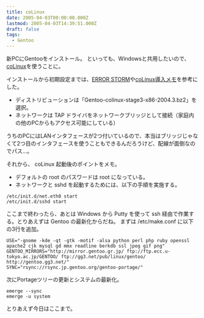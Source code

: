 ```yaml
---
title: coLinux
date: 2005-04-03T00:00:00.000Z
lastmod: 2005-04-03T14:39:51.000Z
draft: false
tags:
  - Gentoo
---
```


新PCにGentooをインストール。 といっても、Windowsと共用したいので、[coLinux](http://www.colinux.org/)を使うことに。

インストールから初期設定までは、[ERROR STORM](http://www.geocities.jp/error_storm/)や[coLinux導入メモ](http://iwa.ath.cx/colinux/)を参考にした。

* ディストリビューションは「Gentoo-colinux-stage3-x86-2004.3.bz2」を選択。
* ネットワークは TAP ドライバをネットワークブリッジとして接続（家庭内の他のPCからもアクセス可能にしている）

うちのPCにはLANインタフェースが2つ付いているので、本当はブリッジじゃなくて2つ目のインタフェースを使うこともできるんだろうけど、配線が面倒なのでパス…。

それから、 coLinux 起動後のポイントをメモ。

* デフォルトの root のパスワードは root になっている。
* ネットワークと sshd を起動するためには、以下の手順を実施する。

```
/etc/init.d/net.eth0 start
/etc/init.d/sshd start
```

ここまで終わったら、あとは Windows から Putty を使って ssh 経由で作業する。とりあえずは Gentoo の最新化からだね。 まずは /etc/make.conf に以下の3行を追加。

```
USE="-gnome -kde -qt -gtk -motif -alsa python perl php ruby openssl apache2 cjk mysql gd mmx readline berkdb ssl jpeg gif png"
GENTOO_MIRRORS="http://mirror.gentoo.gr.jp/ ftp://ftp.ecc.u-tokyo.ac.jp/GENTOO/ ftp://gg3.net/pub/linux/gentoo/ http://gentoo.gg3.net/"
SYNC="rsync://rsync.jp.gentoo.org/gentoo-portage/"
```

次にPortageツリーの更新とシステムの最新化。

```
emerge --sync
emerge -u system
```

とりあえず今日はここまで。
